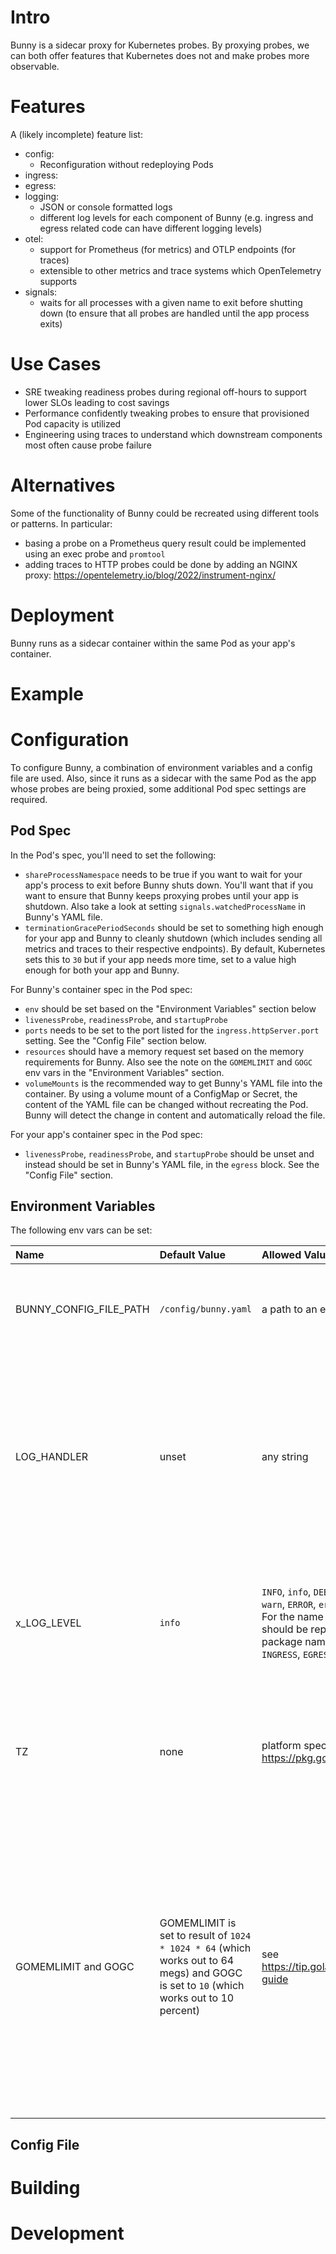 # Intro

Bunny is a sidecar proxy for Kubernetes probes. By proxying probes, we can both offer features that Kubernetes does not and make probes more observable.

# Features

<!-- TODO-LOW: update the feature list -->
A (likely incomplete) feature list:

* config:
    * Reconfiguration without redeploying Pods
* ingress:
* egress:
* logging:
    * JSON or console formatted logs
    * different log levels for each component of Bunny (e.g. ingress and egress related code can have different logging levels)
* otel:
    * support for Prometheus (for metrics) and OTLP endpoints (for traces)
    * extensible to other metrics and trace systems which OpenTelemetry supports
* signals:
    * waits for all processes with a given name to exit before shutting down (to ensure that all probes are handled until the app process exits)

# Use Cases

<!-- TODO-LOW: list more use cases -->
* SRE tweaking readiness probes during regional off-hours to support lower SLOs leading to cost savings 
* Performance confidently tweaking probes to ensure that provisioned Pod capacity is utilized
* Engineering using traces to understand which downstream components most often cause probe failure

# Alternatives

Some of the functionality of Bunny could be recreated using different tools or patterns. In particular:
* basing a probe on a Prometheus query result could be implemented using an exec probe and `promtool`
* adding traces to HTTP probes could be done by adding an NGINX proxy: https://opentelemetry.io/blog/2022/instrument-nginx/

# Deployment

Bunny runs as a sidecar container within the same Pod as your app's container.

# Example

<!-- TODO-LOW: show how to run a full example, with Bunny and Bee, inside of Docker Desktop, and with Grafana -->

# Configuration

To configure Bunny, a combination of environment variables and a config file are used. Also, since it runs as a sidecar with the same Pod as the app whose probes are being proxied, some additional Pod spec settings are required.

## Pod Spec

In the Pod's spec, you'll need to set the following:

* `shareProcessNamespace` needs to be true if you want to wait for your app's process to exit before Bunny shuts down. You'll want that if you want to ensure that Bunny keeps proxying probes until your app is shutdown. Also take a look at setting `signals.watchedProcessName` in Bunny's YAML file.
* `terminationGracePeriodSeconds` should be set to something high enough for your app and Bunny to cleanly shutdown (which includes sending all metrics and traces to their respective endpoints). By default, Kubernetes sets this to `30` but if your app needs more time, set to a value high enough for both your app and Bunny.
<!-- TODO-MEDIUM: what can we list for the securityContext? We should try for least privilege -->

For Bunny's container spec in the Pod spec:

* `env` should be set based on the "Environment Variables" section below
* `livenessProbe`, `readinessProbe`, and `startupProbe`
* `ports` needs to be set to the port listed for the `ingress.httpServer.port` setting. See the "Config File" section below.
* `resources` should have a memory request set based on the memory requirements for Bunny. Also see the note on the `GOMEMLIMIT` and `GOGC` env vars in the "Environment Variables" section.
* `volumeMounts` is the recommended way to get Bunny's YAML file into the container. By using a volume mount of a ConfigMap or Secret, the content of the YAML file can be changed without recreating the Pod. Bunny will detect the change in content and automatically reload the file.

For your app's container spec in the Pod spec:

* `livenessProbe`, `readinessProbe`, and `startupProbe` should be unset and instead should be set in Bunny's YAML file, in the `egress` block. See the "Config File" section.

## Environment Variables

The following env vars can be set:


| Name                   | Default Value | Allowed Values | Purpose |
| :---                   | :---          | :---           | :---    |
| BUNNY_CONFIG_FILE_PATH | `/config/bunny.yaml` | a path to an existing YAML file | the path to the YAML file which will be used to further configure Bunny |
| LOG_HANDLER | unset | any string | when set to "TEXT", "text", "CONSOLE", or "console", easily readable logs are set to the terminal. Any other value (including have the env var unset) will result in JSON formatted logs |
| x_LOG_LEVEL | `info` | `INFO`, `info`, `DEBUG`, `debug`, `WARN`, `warn`, `ERROR`, `error` for the value. For the name of the env var, `x` should be replaced with the Go package name (for example `INGRESS`, `EGRESS`, `MAIN`, or `CONFIG`) | this configures the log level for each Go package in Bunny, allowing for more noisy logs to be filtered out |
| TZ | none | platform specific (see https://pkg.go.dev/time#Location) | this env var provided by Go and modifies the timezone of the logs. On Linux and macos, you likely want to set this to `UTC` |
| GOMEMLIMIT and GOGC | GOMEMLIMIT is set to result of `1024 * 1024 * 64` (which works out to 64 megs) and GOGC is set to `10` (which works out to 10 percent) | see https://tip.golang.org/doc/gc-guide | these env vars are also provided by Go. It is *strongly* recommended that both of these env vars be set based on tests performed in a staging environment. The value for `GOMEMLIMIT` should also be accounted for when setting the resources required to run this container in the Pod spec. |

## Config File

<!-- TODO-LOW: write docs on the config file. Or think about adding comments to the example config file -->

# Building

<!-- TODO-LOW: write docs on building the binaries and Docker image -->

# Development

<!-- TODO-LOW: write docs on the dev process (including how to use the Taskfile to setup a local environment) -->